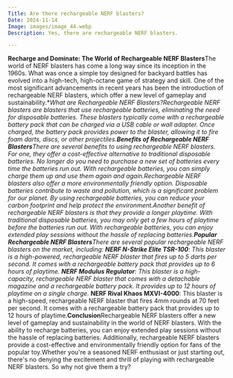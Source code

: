 ```yaml
---
Title: Are there rechargeable NERF blasters?
Date: 2024-11-14
Image: images/image_44.webp
Description: Yes, there are rechargeable NERF blasters. 

---
```


**Recharge and Dominate: The World of Rechargeable NERF Blasters**The world of NERF blasters has come a long way since its inception in the 1960s. What was once a simple toy designed for backyard battles has evolved into a high-tech, high-octane game of strategy and skill. One of the most significant advancements in recent years has been the introduction of rechargeable NERF blasters, which offer a new level of gameplay and sustainability.**What are Rechargeable NERF Blasters?**Rechargeable NERF blasters are blasters that use rechargeable batteries, eliminating the need for disposable batteries. These blasters typically come with a rechargeable battery pack that can be charged via a USB cable or wall adapter. Once charged, the battery pack provides power to the blaster, allowing it to fire foam darts, discs, or other projectiles.**Benefits of Rechargeable NERF Blasters**There are several benefits to using rechargeable NERF blasters. For one, they offer a cost-effective alternative to traditional disposable batteries. No longer do you need to purchase a new set of batteries every time the batteries run out. With rechargeable batteries, you can simply charge them up and use them again and again.Rechargeable NERF blasters also offer a more environmentally friendly option. Disposable batteries contribute to waste and pollution, which is a significant problem for our planet. By using rechargeable batteries, you can reduce your carbon footprint and help protect the environment.Another benefit of rechargeable NERF blasters is that they provide a longer playtime. With traditional disposable batteries, you may only get a few hours of playtime before the batteries run out. With rechargeable batteries, you can enjoy extended play sessions without the hassle of replacing batteries.**Popular Rechargeable NERF Blasters**There are several popular rechargeable NERF blasters on the market, including:* **NERF N-Strike Elite TSR-100**: This blaster is a high-powered, rechargeable NERF blaster that fires up to 5 darts per second. It comes with a rechargeable battery pack that provides up to 6 hours of playtime.* **NERF Modulus Regulator**: This blaster is a high-capacity, rechargeable NERF blaster that comes with a detachable magazine and a rechargeable battery pack. It provides up to 12 hours of playtime on a single charge.* **NERF Rival Khaos MXVI-4000**: This blaster is a high-speed, rechargeable NERF blaster that fires 4mm rounds at 70 feet per second. It comes with a rechargeable battery pack that provides up to 12 hours of playtime.**Conclusion**Rechargeable NERF blasters offer a new level of gameplay and sustainability in the world of NERF blasters. With the ability to recharge batteries, you can enjoy extended play sessions without the hassle of replacing batteries. Additionally, rechargeable NERF blasters provide a cost-effective and environmentally friendly option for fans of the popular toy.Whether you're a seasoned NERF enthusiast or just starting out, there's no denying the excitement and thrill of playing with rechargeable NERF blasters. So why not give them a try? 
